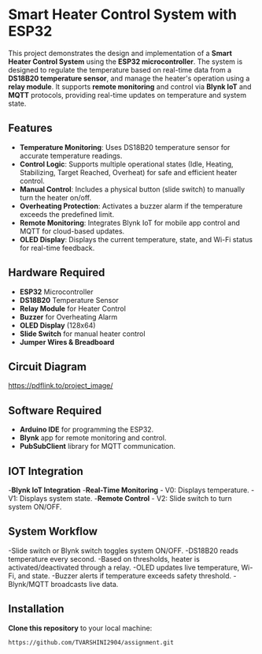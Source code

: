 # Smart Heater Control System with ESP32

This project demonstrates the design and implementation of a **Smart Heater Control System** using the **ESP32 microcontroller**. The system is designed to regulate the temperature based on real-time data from a **DS18B20 temperature sensor**, and manage the heater's operation using a **relay module**. It supports **remote monitoring** and control via **Blynk IoT** and **MQTT** protocols, providing real-time updates on temperature and system state.

## Features

- **Temperature Monitoring**: Uses DS18B20 temperature sensor for accurate temperature readings.
- **Control Logic**: Supports multiple operational states (Idle, Heating, Stabilizing, Target Reached, Overheat) for safe and efficient heater control.
- **Manual Control**: Includes a physical button (slide switch) to manually turn the heater on/off.
- **Overheating Protection**: Activates a buzzer alarm if the temperature exceeds the predefined limit.
- **Remote Monitoring**: Integrates Blynk IoT for mobile app control and MQTT for cloud-based updates.
- **OLED Display**: Displays the current temperature, state, and Wi-Fi status for real-time feedback.

## Hardware Required

- **ESP32** Microcontroller
- **DS18B20** Temperature Sensor
- **Relay Module** for Heater Control
- **Buzzer** for Overheating Alarm
- **OLED Display** (128x64)
- **Slide Switch** for manual heater control
- **Jumper Wires & Breadboard**

## Circuit Diagram

https://pdflink.to/project_image/


## Software Required

- **Arduino IDE** for programming the ESP32.
- **Blynk** app for remote monitoring and control.
- **PubSubClient** library for MQTT communication.
  
## IOT Integration
-**Blynk IoT Integration**
-**Real-Time Monitoring**
       - V0: Displays temperature.
       - V1: Displays system state.
-**Remote Control**
       - V2: Slide switch to turn system ON/OFF.
## System Workflow

-Slide switch or Blynk switch toggles system ON/OFF.
-DS18B20 reads temperature every second.
-Based on thresholds, heater is activated/deactivated through a relay.
-OLED updates live temperature, Wi-Fi, and state.
-Buzzer alerts if temperature exceeds safety threshold.
-Blynk/MQTT broadcasts live data.

## Installation

**Clone this repository** to your local machine:

   ```bash
   https://github.com/TVARSHINI2904/assignment.git

 
